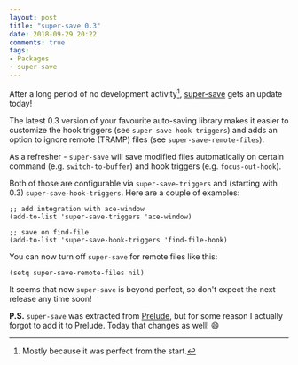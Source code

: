 ```yaml
---
layout: post
title: "super-save 0.3"
date: 2018-09-29 20:22
comments: true
tags:
- Packages
- super-save
---
```


After a long period of no development activity[^1],
[super-save](https://github.com/bbatsov/super-save/) gets an update
today!

The latest 0.3 version of your favourite auto-saving library makes it
easier to customize the hook triggers (see `super-save-hook-triggers`)
and adds an option to ignore remote (TRAMP) files (see
`super-save-remote-files`).

As a refresher - `super-save` will save modified files automatically
on certain command (e.g. `switch-to-buffer`) and hook triggers
(e.g. `focus-out-hook`).

Both of those are configurable via `super-save-triggers` and (starting
with 0.3) `super-save-hook-triggers`. Here are a couple of examples:

``` elisp
;; add integration with ace-window
(add-to-list 'super-save-triggers 'ace-window)

;; save on find-file
(add-to-list 'super-save-hook-triggers 'find-file-hook)
```

You can now turn off `super-save` for remote files like this:

``` elisp
(setq super-save-remote-files nil)
```

It seems that now `super-save` is beyond perfect, so don't expect the
next release any time soon!

**P.S.** `super-save` was extracted from
[Prelude](https://github.com/bbatsov/prelude), but for some reason I
actually forgot to add it to Prelude. Today that changes as well! :smile:

[^1]: Mostly because it was perfect from the start.
